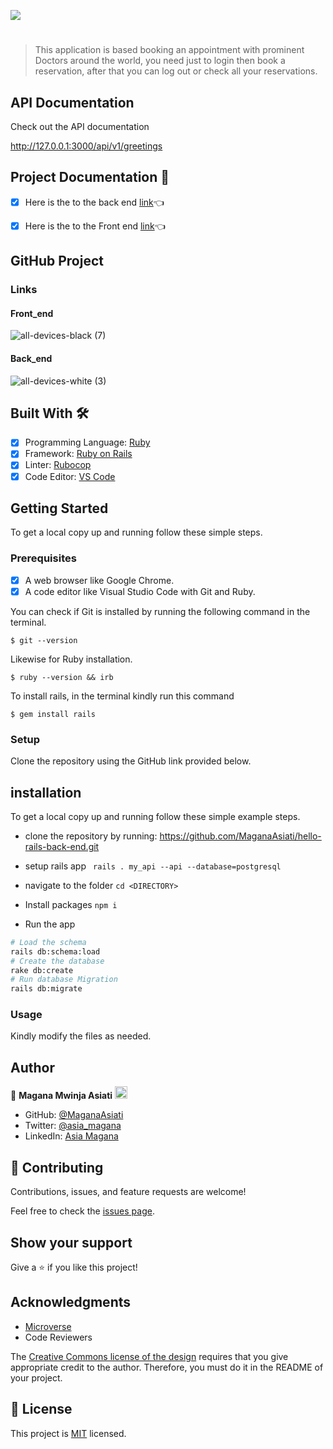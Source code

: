 
![](https://img.shields.io/badge/Microverse-blueviolet)

# 

> This application is based booking an appointment with prominent Doctors around the world, you need just to login then book a reservation, after that you can log out or check all your reservations.


## API Documentation
Check out the API documentation

http://127.0.0.1:3000/api/v1/greetings
## Project Documentation 📄

- [x] Here is the to the back end  [link](https://github.com/MaganaAsiati/hello-rails-back-end/pull/1)👈

- [x] Here is the to the Front end  [link](https://github.com/MaganaAsiati/hello-rails-back-end/pull/1)👈

## GitHub Project

### Links

#### Front_end 

![all-devices-black (7)](https://user-images.githubusercontent.com/95297251/193011566-ec2ffa84-7b1e-458f-8c46-8cf7eba574df.png)

#### Back_end

![all-devices-white (3)](https://user-images.githubusercontent.com/95297251/193010139-c3abd6dd-6ee5-4ddd-b9b7-16395d5a0c0f.png)

## Built With 🛠️

- [x] Programming Language: [Ruby](https://www.ruby-lang.org/en/)
- [x] Framework: [Ruby on Rails](https://rubyonrails.org/)
- [x] Linter: [Rubocop](https://rubocop.org/)
- [x] Code Editor: [VS Code](https://code.visualstudio.com/)

## Getting Started

To get a local copy up and running follow these simple steps.

### Prerequisites

- [x] A web browser like Google Chrome.
- [x] A code editor like Visual Studio Code with Git and Ruby.

You can check if Git is installed by running the following command in the terminal.
```
$ git --version
```

Likewise for Ruby installation.
```
$ ruby --version && irb
```

To install rails, in the terminal kindly run this command
```
$ gem install rails
```

### Setup

Clone the repository using the GitHub link provided below.

## installation

To get a local copy up and running follow these simple example steps.

- clone the repository by running: https://github.com/MaganaAsiati/hello-rails-back-end.git

- setup rails app
``` rails . my_api --api --database=postgresql```
- navigate to the folder
  ``` cd <DIRECTORY> ```
- Install packages
  ``` npm i ```
- Run the app
```sh
# Load the schema
rails db:schema:load
# Create the database
rake db:create
# Run database Migration
rails db:migrate
```
### Usage

Kindly modify the files as needed.

## Author

👤 **Magana Mwinja Asiati** <img src="https://emojis.slackmojis.com/emojis/images/1531849430/4246/blob-sunglasses.gif?1531849430" width="20"/>

- GitHub: [@MaganaAsiati ](https://github.com/MaganaAsiati)
- Twitter: [@asia_magana](https://twitter.com/asia_magana)
- LinkedIn: [Asia Magana](https://www.linkedin.com/in/asia-magana-60b451200/)

## 🤝 Contributing

Contributions, issues, and feature requests are welcome!

Feel free to check the [issues page]().

## Show your support

Give a ⭐️ if you like this project!

## Acknowledgments

- [Microverse](https://www.microverse.org/)
- Code Reviewers


The [Creative Commons license of the design](https://creativecommons.org/licenses/by-nc/4.0/) requires that you give appropriate credit to the author. Therefore, you must do it in the README of your project.

## 📝 License

This project is [MIT](./MIT.md) licensed.